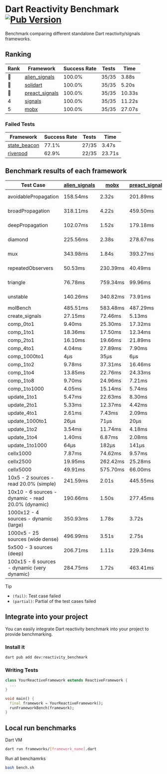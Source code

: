 # Dart Reactivity Benchmark [![Pub Version](https://img.shields.io/pub/v/reactivity_benchmark)](https://pub.dev/packages/reactivity_benchmark)

Benchmark comparing different standalone Dart reactivity/signals frameworks.

## Ranking

<!-- ranking start -->
| Rank | Framework | Success Rate | Tests | Time |
|------|-----------|--------------|-------|------|
| 🥇 | [alien_signals](https://github.com/medz/alien-signals-dart) | 100.0% | 35/35 | 3.88s |
| 🥈 | [solidart](https://github.com/nank1ro/solidart) | 100.0% | 35/35 | 5.20s |
| 🥉 | [preact_signals](https://pub.dev/packages/preact_signals) | 100.0% | 35/35 | 10.33s |
| 4 | [signals](https://github.com/rodydavis/signals.dart) | 100.0% | 35/35 | 11.22s |
| 5 | [mobx](https://github.com/mobxjs/mobx.dart) | 100.0% | 35/35 | 27.07s |

<!-- ranking end -->

### **Failed Tests**

<!-- fail start -->
| Framework | Success Rate | Tests | Time |
|-----------|--------------|-------|------|
| [state_beacon](https://github.com/jinyus/dart_beacon) | 77.1% | 27/35 | 3.47s |
| [riverpod](https://github.com/rrousselGit/riverpod) | 62.9% | 22/35 | 23.71s |

<!-- fail end -->

## Benchmark results of each framework

<!-- test-case start -->
| Test Case | [alien_signals](https://github.com/medz/alien-signals-dart) | [mobx](https://github.com/mobxjs/mobx.dart) | [preact_signals](https://pub.dev/packages/preact_signals) | [riverpod](https://github.com/rrousselGit/riverpod) | [signals](https://github.com/rodydavis/signals.dart) | [solidart](https://github.com/nank1ro/solidart) | [state_beacon](https://github.com/jinyus/dart_beacon) |
|---|---|---|---|---|---|---|---|
| avoidablePropagation | 158.54ms | 2.32s | 201.89ms | 1.51s | 212.45ms | 258.63ms | 162.61ms (fail) |
| broadPropagation | 318.11ms | 4.22s | 459.50ms | 89.03ms (fail) | 463.37ms | 465.05ms | 6.31ms (fail) |
| deepPropagation | 102.07ms | 1.52s | 179.18ms | 2.10s (fail) | 178.37ms | 139.87ms | 140.58ms (fail) |
| diamond | 225.56ms | 2.38s | 278.67ms | 2.82s (fail) | 282.74ms | 310.19ms | 183.73ms (fail) |
| mux | 343.98ms | 1.84s | 393.27ms | 582.38ms (fail) | 415.09ms | 400.42ms | 194.48ms (fail) |
| repeatedObservers | 50.53ms | 230.39ms | 40.49ms | 395.29ms (fail) | 55.37ms | 90.43ms | 54.13ms (fail) |
| triangle | 76.78ms | 759.34ms | 99.96ms | 1.02s (fail) | 102.89ms | 97.13ms | 77.45ms (fail) |
| unstable | 140.26ms | 340.82ms | 73.91ms | 655.93ms (fail) | 76.12ms | 166.27ms | 343.57ms (fail) |
| molBench | 485.51ms | 583.48ms | 487.29ms | 12.20ms | 486.18ms | 502.14ms | 963μs |
| create_signals | 27.15ms | 72.46ms | 5.13ms | 24.15ms | 25.98ms | 76.73ms | 66.40ms |
| comp_0to1 | 9.40ms | 25.30ms | 17.32ms | 13.87ms | 11.45ms | 25.31ms | 59.26ms |
| comp_1to1 | 18.36ms | 17.50ms | 12.34ms | 22.01ms | 27.71ms | 53.48ms | 58.48ms |
| comp_2to1 | 16.10ms | 19.66ms | 21.89ms | 24.77ms | 13.17ms | 35.20ms | 42.92ms |
| comp_4to1 | 4.04ms | 27.89ms | 7.90ms | 7.51ms | 3.97ms | 13.70ms | 18.28ms |
| comp_1000to1 | 4μs | 35μs | 6μs | 3μs | 5μs | 16μs | 62μs |
| comp_1to2 | 9.78ms | 37.31ms | 16.46ms | 11.01ms | 13.93ms | 34.31ms | 49.52ms |
| comp_1to4 | 13.85ms | 22.76ms | 24.33ms | 18.56ms | 12.06ms | 21.29ms | 49.65ms |
| comp_1to8 | 9.70ms | 24.96ms | 7.21ms | 5.17ms | 6.72ms | 21.29ms | 46.31ms |
| comp_1to1000 | 4.05ms | 15.14ms | 5.74ms | 4.28ms | 4.45ms | 15.46ms | 41.27ms |
| update_1to1 | 5.47ms | 22.63ms | 8.30ms | 88.34ms | 11.54ms | 16.89ms | 6.01ms |
| update_2to1 | 5.33ms | 12.37ms | 4.42ms | 45.41ms | 5.32ms | 8.55ms | 3.08ms |
| update_4to1 | 2.61ms | 7.43ms | 2.09ms | 20.84ms | 2.90ms | 4.24ms | 1.51ms |
| update_1000to1 | 26μs | 71μs | 20μs | 195μs | 26μs | 42μs | 15μs |
| update_1to2 | 3.54ms | 11.74ms | 4.18ms | 43.93ms | 5.15ms | 8.54ms | 3.02ms |
| update_1to4 | 1.40ms | 6.87ms | 2.08ms | 21.70ms | 2.86ms | 4.20ms | 1.50ms |
| update_1to1000 | 64μs | 182μs | 141μs | 98μs | 43μs | 144μs | 418μs |
| cellx1000 | 7.87ms | 74.62ms | 9.57ms | N/A | 9.74ms | 9.80ms | 5.07ms |
| cellx2500 | 19.95ms | 262.42ms | 25.28ms | N/A | 36.28ms | 27.79ms | 27.68ms |
| cellx5000 | 49.91ms | 575.70ms | 66.00ms | N/A | 68.78ms | 60.68ms | 86.21ms |
| 10x5 - 2 sources - read 20.0% (simple) | 241.59ms | 2.01s | 445.55ms | 2.42s | 507.87ms | 327.90ms | 236.38ms |
| 10x10 - 6 sources - dynamic - read 20.0% (dynamic) | 190.66ms | 1.50s | 277.45ms | 1.55s (partial) | 279.66ms | 219.23ms | 198.40ms |
| 1000x12 - 4 sources - dynamic (large) | 350.93ms | 1.78s | 3.72s | 2.62s (partial) | 3.78s | 437.18ms | 337.84ms |
| 1000x5 - 25 sources (wide dense) | 496.99ms | 3.51s | 2.75s | 4.14s | 3.42s | 789.33ms | 500.37ms |
| 5x500 - 3 sources (deep) | 206.71ms | 1.11s | 229.34ms | 1.52s | 223.71ms | 226.45ms | 207.75ms |
| 100x15 - 6 sources - dynamic (very dynamic) | 284.75ms | 1.72s | 463.41ms | 1.92s (partial) | 472.30ms | 335.73ms | 255.79ms |

<!-- test-case end -->

> [!TIP]
> - `(fail)`: Test case failed
> - `(partial)`: Partial of the test cases failed

## Integrate into your project

You can easily integrate Dart reactivity benchmark into your project to provide benchmarking.

### Install it

```bash
dart pub add dev:reactivity_benchmark
```

### Writing Tests

```dart
class YourReactiveFramework extends ReactiveFramework {
  ...
}

void main() {
  final framework = YourReactiveFramework();
  runFrameworkBench(framework);
}
```

## Local run benchmarks

Dart VM
```bash
dart run frameworks/[framework_name].dart
```

Run all benchamrks
```bash
bash bench.sh
```
